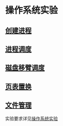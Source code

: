 # 操作系统实验
## [创建进程](./src/os1)  

## [进程调度](./src/process_shceduling_management)  

## [磁盘移臂调度](./src/disk_management)  

## [页表置换](./src/memory_management)  

## [文件管理](./src/file_management)  

实验要求详见[操作系统实验](./操作系统实验.pdf)  
